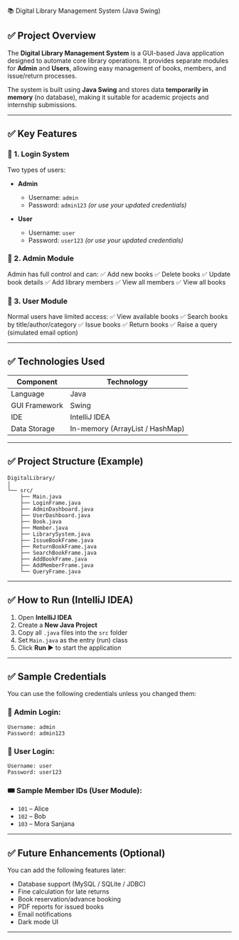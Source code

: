 📚 Digital Library Management System (Java Swing)

## ✅ Project Overview

The **Digital Library Management System** is a GUI-based Java application designed to automate core library operations. It provides separate modules for **Admin** and **Users**, allowing easy management of books, members, and issue/return processes.

The system is built using **Java Swing** and stores data **temporarily in memory** (no database), making it suitable for academic projects and internship submissions.

---

## ✅ Key Features

### 🔹 1. Login System

Two types of users:

* **Admin**

  * Username: `admin`
  * Password: `admin123` *(or use your updated credentials)*
* **User**

  * Username: `user`
  * Password: `user123` *(or use your updated credentials)*

### 🔹 2. Admin Module

Admin has full control and can:
✅ Add new books
✅ Delete books
✅ Update book details
✅ Add library members
✅ View all members
✅ View all books

### 🔹 3. User Module

Normal users have limited access:
✅ View available books
✅ Search books by title/author/category
✅ Issue books
✅ Return books
✅ Raise a query (simulated email option)

---

## ✅ Technologies Used

| Component     | Technology                      |
| ------------- | ------------------------------- |
| Language      | Java                            |
| GUI Framework | Swing                           |
| IDE           | IntelliJ IDEA                   |
| Data Storage  | In-memory (ArrayList / HashMap) |

---

## ✅ Project Structure (Example)

```
DigitalLibrary/
│
└── src/
    ├── Main.java
    ├── LoginFrame.java
    ├── AdminDashboard.java
    ├── UserDashboard.java
    ├── Book.java
    ├── Member.java
    ├── LibrarySystem.java
    ├── IssueBookFrame.java
    ├── ReturnBookFrame.java
    ├── SearchBookFrame.java
    ├── AddBookFrame.java
    ├── AddMemberFrame.java
    └── QueryFrame.java
```

---

## ✅ How to Run (IntelliJ IDEA)

1. Open **IntelliJ IDEA**
2. Create a **New Java Project**
3. Copy all `.java` files into the `src` folder
4. Set `Main.java` as the entry (run) class
5. Click **Run ▶** to start the application

---

## ✅ Sample Credentials

You can use the following credentials unless you changed them:

### 🔐 Admin Login:

```
Username: admin
Password: admin123
```

### 🔐 User Login:

```
Username: user
Password: user123
```

### 🎟 Sample Member IDs (User Module):

* `101` – Alice
* `102` – Bob
* `103` – Mora Sanjana

---

## ✅ Future Enhancements (Optional)

You can add the following features later:

* Database support (MySQL / SQLite / JDBC)
* Fine calculation for late returns
* Book reservation/advance booking
* PDF reports for issued books
* Email notifications
* Dark mode UI

---
